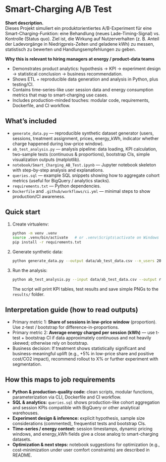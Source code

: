 # Smart-Charging A/B Test 

**Short description.**  
Dieses Projekt simuliert ein produktorientiertes A/B-Experiment für eine Smart-Charging-Funktion: eine Behandlung (neues Lade-Timing-Signal) vs. Kontrolle (Status quo). Ziel ist, die Wirkung auf Nutzerverhalten (z. B. Anteil der Ladevorgänge in Niedrigpreis-Zeiten und geladene kWh) zu messen, statistisch zu bewerten und Handlungsempfehlungen zu geben.

**Why this is relevant to hiring managers at energy / product-data teams**  
- Demonstrates product analytics: hypothesis → KPI → experiment design → statistical conclusion → business recommendation.  
- Shows ETL + reproducible data generation and analysis in Python, plus testing/CI.  
- Contains time-series-like user session data and energy consumption metrics that map to smart-charging use cases.  
- Includes production-minded touches: modular code, requirements, Dockerfile, and CI workflow.

## What’s included
- `generate_data.py` — reproducible synthetic dataset generator (users, sessions, treatment assignment, prices, energy_kWh, indicator whether charge happened during low-price window).
- `ab_test_analysis.py` — analysis pipeline: data loading, KPI calculation, two-sample tests (continuous & proportions), bootstrap CIs, simple visualization outputs (matplotlib).
- `notebook/Smart_Charging_AB_Test.ipynb` — Jupyter notebook skeleton with step-by-step analysis and explanations.
- `queries.sql` — example SQL snippets showing how to aggregate cohort metrics (useful for BigQuery / analytics stacks).
- `requirements.txt` — Python dependencies.
- `Dockerfile` and `.github/workflows/ci.yml` — minimal steps to show production/CI awareness.

## Quick start
1. Create virtualenv:
   ```bash
   python -m venv .venv
   source .venv/bin/activate   # or .venv\Scripts\activate on Windows
   pip install -r requirements.txt
   ```
2. Generate synthetic data:
   ```bash
   python generate_data.py --output data/ab_test_data.csv --n_users 20000 --seed 42
   ```
3. Run the analysis:
   ```bash
   python ab_test_analysis.py --input data/ab_test_data.csv --output results
   ```
   The script will print KPI tables, test results and save simple PNGs to the `results/` folder.

## Interpretation guide (how to read outputs)
- Primary metric 1: **Share of sessions in low-price window** (proportion). Use z-test / bootstrap for difference-in-proportions.  
- Primary metric 2: **Average energy charged per session (kWh)** — use t-test + bootstrap CI if data approximately continuous and not heavily skewed; otherwise rely on bootstrap.  
- Business decision: If treatment shows statistically significant and business-meaningful uplift (e.g., +5% in low-price share and positive cost/CO2 impact), recommend rollout to X% or further experiment with segmentation.

## How this maps to job requirements
- **Python & production-quality code:** clean scripts, modular functions, parameterization via CLI, Dockerfile and CI workflow.  
- **SQL & analytics:** `queries.sql` shows production-like cohort aggregation and session KPIs compatible with BigQuery or other analytical warehouses.  
- **Experiment design & inference:** explicit hypothesis, sample size considerations (commented), frequentist tests and bootstrap CIs.  
- **Time-series / energy context:** session timestamps, dynamic pricing windows, and energy_kWh fields give a close analog to smart-charging datasets.  
- **Optimization & next steps:** notebook suggestions for optimization (e.g., cost-minimization under user comfort constraints) are described in README.
